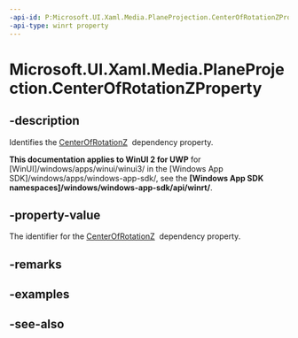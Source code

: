 ```yaml
---
-api-id: P:Microsoft.UI.Xaml.Media.PlaneProjection.CenterOfRotationZProperty
-api-type: winrt property
---
```


<!-- Property syntax
public Windows.UI.Xaml.DependencyProperty CenterOfRotationZProperty { get; }
-->

# Microsoft.UI.Xaml.Media.PlaneProjection.CenterOfRotationZProperty

## -description
Identifies the [CenterOfRotationZ](planeprojection_centerofrotationz.md)  dependency property.

**This documentation applies to WinUI 2 for UWP** for [WinUI]/windows/apps/winui/winui3/ in the [Windows App SDK]/windows/apps/windows-app-sdk/, see the **[Windows App SDK namespaces]/windows/windows-app-sdk/api/winrt/**.

## -property-value
The identifier for the [CenterOfRotationZ](planeprojection_centerofrotationz.md)  dependency property.

## -remarks

## -examples

## -see-also
